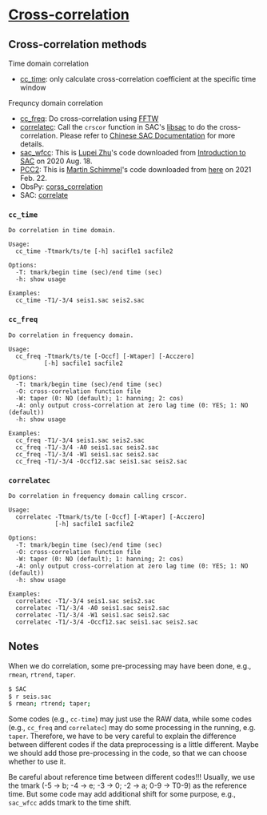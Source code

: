 # [Cross-correlation](https://en.wikipedia.org/wiki/Cross-correlation)

## Cross-correlation methods

Time domain correlation

- [cc_time](src/cc_time.c): only calculate cross-correlation coefficient at the specific time window

Frequncy domain correlation

- [cc_freq](src/cc_freq.c): Do cross-correlation using [FFTW](http://www.fftw.org/)
- [correlatec](src/correlatec.c): Call the `crscor` function in SAC's [libsac](http://ds.iris.edu/files/sac-manual/manual/saclib.html) to do the cross-correlation. Please refer to [Chinese SAC Documentation](https://seisman.github.io/SAC_Docs_zh/libs/libsac/#crscor) for more details.
- [sac_wfcc](sac_wfcc/): This is [Lupei Zhu](http://www.eas.slu.edu/People/LZhu/home.html)'s code downloaded from [Introduction to SAC](http://geophysics.eas.gatech.edu/people/zpeng/Teaching/SAC_Tutorial/#part3_1) on 2020 Aug. 18.
- [PCC2](pcc/pcc2_method.py): This is [Martin Schimmel](http://diapiro.ictja.csic.es/gt/mschi/)'s code downloaded from [here](http://diapiro.ictja.csic.es/gt/mschi/SCIENCE/tseries.html#software) on 2021 Feb. 22.
- ObsPy: [corss_correlation](https://docs.obspy.org/packages/autogen/obspy.signal.cross_correlation.html#module-obspy.signal.cross_correlation)
- SAC: [correlate](examples/SAC-correlate.sh)

### `cc_time`

```
Do correlation in time domain.

Usage:
  cc_time -Ttmark/ts/te [-h] sacifle1 sacfile2

Options:
  -T: tmark/begin time (sec)/end time (sec)
  -h: show usage

Examples:
  cc_time -T1/-3/4 seis1.sac seis2.sac
```

### `cc_freq`

```
Do correlation in frequency domain.

Usage:
  cc_freq -Ttmark/ts/te [-Occf] [-Wtaper] [-Acczero]
          [-h] sacfile1 sacfile2

Options:
  -T: tmark/begin time (sec)/end time (sec)
  -O: cross-correlation function file
  -W: taper (0: NO (default); 1: hanning; 2: cos)
  -A: only output cross-correlation at zero lag time (0: YES; 1: NO (default))
  -h: show usage

Examples:
  cc_freq -T1/-3/4 seis1.sac seis2.sac
  cc_freq -T1/-3/4 -A0 seis1.sac seis2.sac
  cc_freq -T1/-3/4 -W1 seis1.sac seis2.sac
  cc_freq -T1/-3/4 -Occf12.sac seis1.sac seis2.sac
```


### `correlatec`

```
Do correlation in frequency domain calling crscor.

Usage:
  correlatec -Ttmark/ts/te [-Occf] [-Wtaper] [-Acczero]
             [-h] sacfile1 sacfile2

Options:
  -T: tmark/begin time (sec)/end time (sec)
  -O: cross-correlation function file
  -W: taper (0: NO (default); 1: hanning; 2: cos)
  -A: only output cross-correlation at zero lag time (0: YES; 1: NO (default))
  -h: show usage

Examples:
  correlatec -T1/-3/4 seis1.sac seis2.sac
  correlatec -T1/-3/4 -A0 seis1.sac seis2.sac
  correlatec -T1/-3/4 -W1 seis1.sac seis2.sac
  correlatec -T1/-3/4 -Occf12.sac seis1.sac seis2.sac
```


## Notes

When we do correlation, some pre-processing may have been done, e.g., `rmean`, `rtrend`, `taper`.

```bash
$ SAC
$ r seis.sac
$ rmean; rtrend; taper;
```
Some codes (e.g., `cc-time`) may just use the RAW data, while some codes (e.g., `cc_freq` and `correlatec`) may do some processing in the running, e.g. `taper`. Therefore, we have to be very careful to explain the difference between different codes if the data preprocessing is a little different. Maybe we should add those pre-processing in the code, so that we can choose whether to use it.

Be careful about reference time between different codes!!! Usually, we use the tmark (-5 -> b; -4 -> e; -3 -> 0; -2 -> a; 0-9 -> T0-9) as the reference time. But some code may add additional shift for some purpose, e.g., `sac_wfcc` adds tmark to the time shift.
